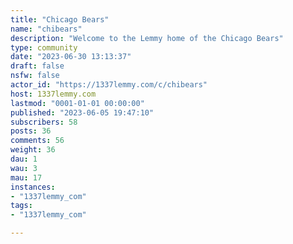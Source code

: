 ```yaml
---
title: "Chicago Bears" 
name: "chibears"
description: "Welcome to the Lemmy home of the Chicago Bears"
type: community
date: "2023-06-30 13:13:37"
draft: false
nsfw: false
actor_id: "https://1337lemmy.com/c/chibears"
host: 1337lemmy.com
lastmod: "0001-01-01 00:00:00"
published: "2023-06-05 19:47:10"
subscribers: 58
posts: 36
comments: 56
weight: 36
dau: 1
wau: 3
mau: 17
instances:
- "1337lemmy_com"
tags: 
- "1337lemmy_com"

---
```

